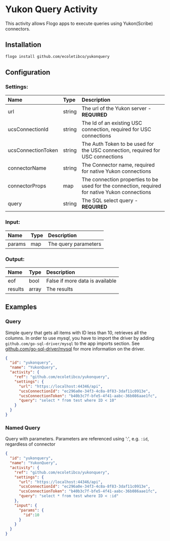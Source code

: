 
# Yukon Query Activity 
This activity allows Flogo apps to execute queries using Yukon(Scribe) connectors. 


## Installation

```bash
flogo install github.com/ecoletibco/yukonquery
```

## Configuration

### Settings:
| Name               | Type   | Description
|:---                | :---   | :---    
| url                | string | The url of the Yukon server - **REQUIRED**  
| ucsConnectionId    | string | The Id of an existing USC connection, required for USC connections 
| ucsConnectionToken | string | The Auth Token to be used for the USC connection, required for USC connections        
| connectorName      | string | The Connector name, required for native Yukon connections 
| connectorProps     | map    | The connection properties to be used for the connection, required for native Yukon connections
| query              | string | The SQL select query - **REQUIRED**

### Input:
| Name   | Type | Description
|:---    | :--- | :---    
| params | map  |  The query parameters

### Output:
| Name        | Type  | Description
|:---         | :---  | :---    
| eof         | bool  |  False if more data is available
| results     | array |  The results

## Examples

### Query
Simple query that gets all items with ID less than 10, retrieves all the columns.  In order to use *mysql*, you have to import the driver by adding `github.com/go-sql-driver/mysql` to 
the app imports section.  See [github.com/go-sql-driver/mysql](https://github.com/go-sql-driver/mysql) for more information on the driver.
```json
{
  "id": "yukonquery",
  "name": "YukonQuery",
  "activity": {
    "ref": "github.com/ecoletibco/yukonquery",
    "settings": {
      "url": "https://localhost:44346/api",
      "ucsConnectionId": "ec296a0e-34f3-4c8a-8f83-3daf11c0913e",
      "ucsConnectionToken": "b40b3c7f-bfe5-4f41-aabc-36b086aae1fc",
      "query": "select * from test where ID < 10"
    }
  }
}
```

### Named Query
Query with parameters.  Parameters are referenced using ':', e.g. `:id`, regardless of connector
```json
{
  "id": "yukonquery",
  "name": "YukonQuery",
  "activity": {
    "ref": "github.com/ecoletibco/yukonquery",
    "settings": {
      "url": "https://localhost:44346/api",
      "ucsConnectionId": "ec296a0e-34f3-4c8a-8f83-3daf11c0913e",
      "ucsConnectionToken": "b40b3c7f-bfe5-4f41-aabc-36b086aae1fc",
      "query": "select * from test where ID < :id"
    },
    "input": {
      "params": {
        "id":10
      }
    }
  }
}
```


